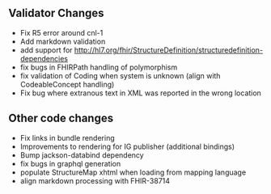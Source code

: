 ## Validator Changes

* Fix R5 error around cnl-1
* Add markdown validation
* add support for http://hl7.org/fhir/StructureDefinition/structuredefinition-dependencies
* fix bugs in FHIRPath handling of polymorphism
* fix validation of Coding when system is unknown (align with CodeableConcept handling)
* Fix bug where extranous text in XML was reported in the wrong location

## Other code changes

* Fix links in bundle rendering
* Improvements to rendering for IG publisher (additional bindings)
* Bump jackson-databind dependency
* fix bugs in graphql generation
* populate StructureMap xhtml when loading from mapping language 
* align markdown processing with FHIR-38714
